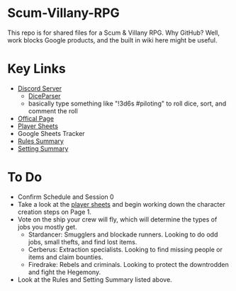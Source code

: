 # Scum-Villany-RPG

This repo is for shared files for a Scum & Villany RPG. Why GitHub?  Well, work blocks Google products, and the built in wiki here might be useful.

# Key Links
* [Discord Server](https://discord.gg/xhXEAkw)
    * [DiceParser](https://github.com/Rolisteam/DiceParser/blob/master/HelpMe.md#comment-)
    * basically type something like "!3d6s #piloting" to roll dice, sort, and comment the roll
* [Offical Page](https://www.evilhat.com/home/scum-and-villainy/)
* [Player Sheets](https://github.com/mburnamfink/Scum-Villany-RPG/blob/master/SaV-Release-Player_Sheets.pdf)
* Google Sheets Tracker
* [Rules Summary](https://github.com/mburnamfink/Scum-Villany-RPG/wiki/Rules)
* [Setting Summary](https://github.com/mburnamfink/Scum-Villany-RPG/wiki/Procyon-Sector)

# To Do
* Confirm Schedule and Session 0
* Take a look at the [player sheets](https://github.com/mburnamfink/Scum-Villany-RPG/blob/master/SaV-Release-Player_Sheets.pdf) and begin working down the character creation steps on Page 1.
* Vote on the ship your crew will fly, which will determine the types of jobs you mostly get.
  * Stardancer: Smugglers and blockade runners. Looking to do odd jobs, small thefts, and find lost items.
  * Cerberus: Extraction specialists. Looking to find missing people or items and claim bounties.
  * Firedrake: Rebels and criminals. Looking to protect the downtrodden and fight the Hegemony.
* Look at the Rules and Setting Summary listed above.
 
